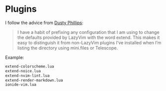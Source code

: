# Plugins

I follow the advice from [Dusty Phillips](https://lazyvim-ambitious-devs.phillips.codes/course/chapter-5/):

> I have a habit of prefixing any configuration that I am using to change the defaults provided by LazyVim with the word extend. This makes it easy to distinguish it from non-LazyVim plugins I’ve installed when I’m listing the directory using mini.files or Telescope.

Example:

```txt
extend-colorscheme.lua
extend-noice.lua
extend-nvim-lint.lua
extend-render-markdown.lua
ionide-vim.lua
```
